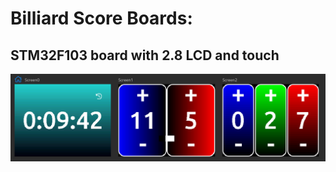 # Billiard Score Boards:

## STM32F103 board with 2.8 LCD and touch

![Screenshot](stm32_billiardscoreboard/appScreen.png)

